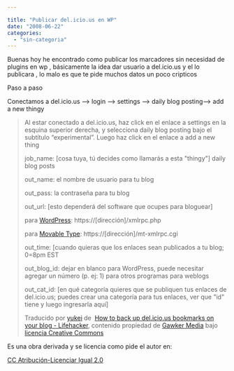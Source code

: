 ```yaml
---

title: "Publicar del.icio.us en WP"
date: "2008-06-22"
categories: 
  - "sin-categoria"
---
```


Buenas hoy he encontrado como publicar los marcadores sin necesidad de plugins en wp , básicamente la idea dar usuario a del.icio.us y el lo publicara , lo malo es que te pide muchos datos un poco cripticos

Paso a paso

Conectamos a del.icio.us --> login --> settings --> daily blog posting--> add a new thingy

> Al estar conectado a del.icio.us, haz click en el enlace a settings en la esquina superior derecha, y selecciona daily blog posting bajo el subtítulo “experimental”. Luego haz click en el enlace a add a new thing
> 
> job\_name: \[cosa tuya, tú decides como llamarás a esta "thingy"\] daily blog posts
> 
> out\_name: el nombre de usuario para tu blog
> 
> out\_pass: la contraseña para tu blog
> 
> out\_url: \[esto dependerá del software que ocupes para bloguear\]
> 
> para [WordPress](https://wordpress.org/ "WordPress > Free blog tool and weblog platform"): https://\[dirección\]/xmlrpc.php
> 
> para [Movable Type](https://www.sixapart.com/movabletype/ "Movable Type: Publishing Platform for Business Blogs and Professionals"): https://\[dirección\]/mt-xmlrpc.cgi
> 
> out\_time: \[cuando quieras que los enlaces sean publicados a tu blog; 0=8pm EST
> 
> out\_blog\_id: dejar en blanco para WordPress, puede necesitar agregar un número (p. ej: 1) para otros programas para weblogs
> 
> out\_cat\_id: \[en qué categoría quieres que se publiquen tus enlaces de del.icio.us; puedes crear una categoría para tus enlaces, ver que "id" tiene y luego ingresarla aquí\]
> 
> Traducido por [yukei](https://www.yukei.net/2006/04/enlaces-de-delicious-en-tu-blog/) de  [How to back up del.icio.us bookmarks on your blog - Lifehacker](https://www.lifehacker.com/software/delicious/how-to-back-up-delicious-bookmarks-on-your-blog-159861.php "How to back up del.icio.us bookmarks on your blog - Lifehacker"), contenido propiedad de [Gawker Media](https://www.gawker.com/advertising/terms-of-use.php "Gawker Media: Terms of Use") bajo [licencia Creative Commons](https://creativecommons.org/licenses/by-nc/2.0/ "Atribución-NoComercial")

Es una obra derivada y se licencia como pide el autor en:

[CC Atribución-Licenciar Igual 2.0](https://creativecommons.org/licenses/by-sa/2.0/es/)
